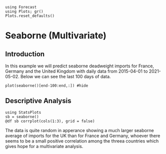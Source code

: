 ```@setup examples
using Forecast
using Plots; gr()
Plots.reset_defaults()
```
# Seaborne (Multivariate)

## Introduction
In this example we will predict seaborne deadweight imports for France, Germany and the United Kingdom with daily data from 2015-04-01 to 2021-05-02. Below we can see the last 100 days of data.

```@example examples
plot(seaborne()[end-100:end,:]) #hide
```
## Descriptive Analysis
```@example examples
using StatsPlots
sb = seaborne()
@df sb corrplot(cols(1:3), grid = false)
```
The data is quite random in apperance showing a much larger seaborne average of imports for the UK than for France and Germany, whoever there seems to be a small positive correlation among the threea countries which gives hope for a multivariate analysis.


	


